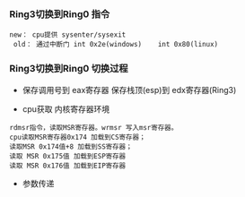 ### Ring3切换到Ring0 指令
```
new： cpu提供 sysenter/sysexit
 old： 通过中断门 int 0x2e(windows)    int 0x80(linux)
 ```
 
 ### Ring3切换到Ring0 切换过程
 
 - 保存调用号到 eax寄存器   保存栈顶(esp)到 edx寄存器(Ring3)
 
 - cpu获取 内核寄存器环境
 ```
 rdmsr指令，读取MSR寄存器。wrmsr 写入msr寄存器。
 cpu读取MSR寄存器0x174 加载到CS寄存器；
读取MSR 0x174值+8 加载到SS寄存器；
读取 MSR 0x175值 加载到ESP寄存器
读取 MSR 0x176值 加载到EIP寄存器
```
- 参数传递

 
 
 
